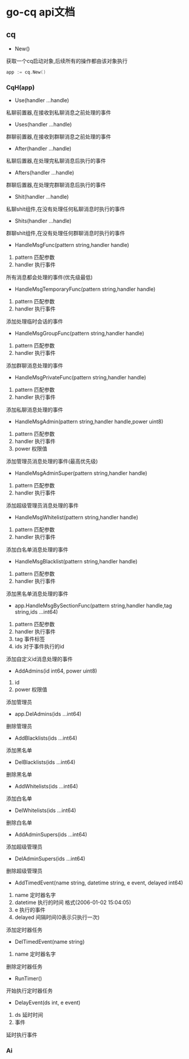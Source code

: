 # go-cq api文档

## cq

- New()

获取一个cq启动对象,后续所有的操作都由该对象执行
```go
app := cq.New()
```
### CqH(app)

- Use(handler ...handle)

私聊前置器,在接收到私聊消息之前处理的事件

- Uses(handler ...handle)

群聊前置器,在接收到群聊消息之前处理的事件

- After(handler ...handle)

私聊后置器,在处理完私聊消息后执行的事件

- Afters(handler ...handle)

群聊后置器,在处理完群聊消息后执行的事件

- Shit(handler ...handle)

私聊shit组件,在没有处理任何私聊消息时执行的事件

- Shits(handler ...handle)

群聊shit组件,在没有处理任何群聊消息时执行的事件

- HandleMsgFunc(pattern string,handler handle)

1. pattern  匹配参数
2. handler  执行事件

所有消息都会处理的事件(优先级最低)

- HandleMsgTemporaryFunc(pattern string,handler handle)

1. pattern  匹配参数
2. handler  执行事件

添加处理临时会话的事件

- HandleMsgGroupFunc(pattern string,handler handle)

1. pattern  匹配参数
2. handler  执行事件

添加群聊消息处理的事件

- HandleMsgPrivateFunc(pattern string,handler handle)

1. pattern  匹配参数
2. handler  执行事件

添加私聊消息处理的事件

- HandleMsgAdmin(pattern string,handler handle,power uint8)

1. pattern  匹配参数
2. handler  执行事件
3. power    权限值

添加管理员消息处理的事件(最高优先级)

- HandleMsgAdminSuper(pattern string,handler handle)

1. pattern  匹配参数
2. handler  执行事件

添加超级管理员消息处理的事件

- HandleMsgWhitelist(pattern string,handler handle)

1. pattern  匹配参数
2. handler  执行事件

添加白名单消息处理的事件

- HandleMsgBlacklist(pattern string,handler handle)

1. pattern  匹配参数
2. handler  执行事件

添加黑名单消息处理的事件

- app.HandleMsgBySectionFunc(pattern string,handler handle,tag string,ids ...int64)

1. pattern  匹配参数
2. handler  执行事件
3. tag   事件标签
4. ids    对于事件执行的id

添加自定义id消息处理的事件

- AddAdmins(id int64, power uint8)

1. id 
2. power  权限值

添加管理员

- app.DelAdmins(ids ...int64)

删除管理员

- AddBlacklists(ids ...int64)

添加黑名单
- DelBlacklists(ids ...int64)

删除黑名单
- AddWhitelists(ids ...int64)

添加白名单
- DelWhitelists(ids ...int64)

删除白名单
- AddAdminSupers(ids ...int64)

添加超级管理员
- DelAdminSupers(ids ...int64)

删除超级管理员
- AddTimedEvent(name string, datetime string, e event, delayed int64)

1. name    定时器名字
2. datetime     执行的时间 格式(2006-01-02 15:04:05)
3. e     执行的事件
4. delayed      间隔时间(0表示只执行一次)

添加定时器任务
- DelTimedEvent(name string)

1. name  定时器名字

删除定时器任务
- RunTimer()

开始执行定时器任务

- DelayEvent(ds int, e event)

1. ds 延时时间
2. 事件

延时执行事件

### Ai